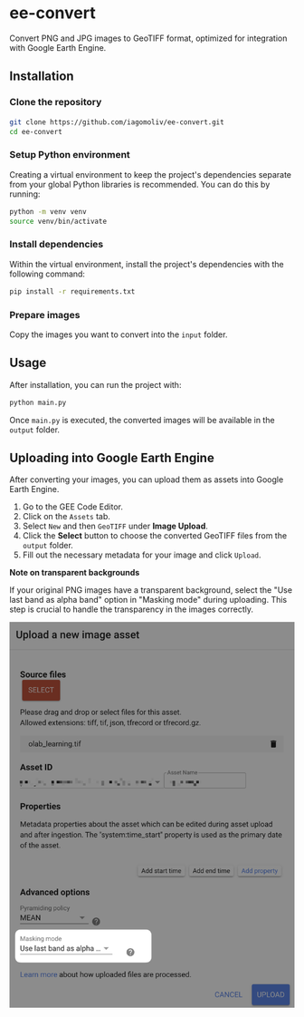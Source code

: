 # ee-convert
Convert PNG and JPG images to GeoTIFF format, optimized for integration with Google Earth Engine.

## Installation

### Clone the repository
```bash
git clone https://github.com/iagomoliv/ee-convert.git
cd ee-convert
```

### Setup Python environment

Creating a virtual environment to keep the project's dependencies separate from your global Python libraries is recommended. You can do this by running:

```bash
python -m venv venv
source venv/bin/activate
```

### Install dependencies

Within the virtual environment, install the project's dependencies with the following command:

```bash
pip install -r requirements.txt
```

### Prepare images

Copy the images you want to convert into the `input` folder.

## Usage

After installation, you can run the project with:

```bash
python main.py
```

Once `main.py` is executed, the converted images will be available in the `output` folder.

## Uploading into Google Earth Engine

After converting your images, you can upload them as assets into Google Earth Engine.

1. Go to the GEE Code Editor.
2. Click on the `Assets` tab.
3. Select `New` and then `GeoTIFF` under **Image Upload**.
4. Click the **Select** button to choose the converted GeoTIFF files from the `output` folder.
5. Fill out the necessary metadata for your image and click `Upload`.

**Note on transparent backgrounds**

If your original PNG images have a transparent background, select the "Use last band as alpha band" option in "Masking mode" during uploading. This step is crucial to handle the transparency in the images correctly.

<img src="img/masking-mode.png">